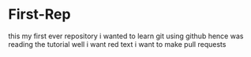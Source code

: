 # First-Rep
this my first ever repository i wanted to learn git using github hence was reading the tutorial well 
i want red text 
i want to make pull requests
